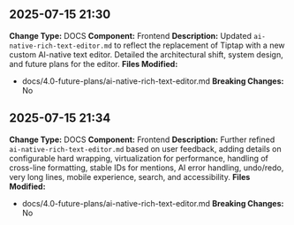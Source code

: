 ## 2025-07-15 21:30

**Change Type:** DOCS
**Component:** Frontend
**Description:** Updated `ai-native-rich-text-editor.md` to reflect the replacement of Tiptap with a new custom AI-native text editor. Detailed the architectural shift, system design, and future plans for the editor.
**Files Modified:**
- docs/4.0-future-plans/ai-native-rich-text-editor.md
**Breaking Changes:** No

## 2025-07-15 21:34

**Change Type:** DOCS
**Component:** Frontend
**Description:** Further refined `ai-native-rich-text-editor.md` based on user feedback, adding details on configurable hard wrapping, virtualization for performance, handling of cross-line formatting, stable IDs for mentions, AI error handling, undo/redo, very long lines, mobile experience, search, and accessibility.
**Files Modified:**
- docs/4.0-future-plans/ai-native-rich-text-editor.md
**Breaking Changes:** No